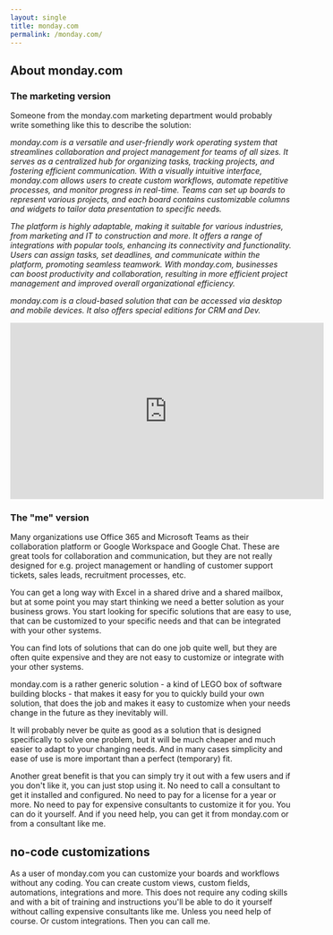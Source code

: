 ```yaml
---
layout: single
title: monday.com
permalink: /monday.com/
---
```


## About monday.com

### The marketing version
Someone from the monday.com marketing department would probably write something like this to describe the solution:

*monday.com is a versatile and user-friendly work operating system that streamlines collaboration and project management for teams of all sizes. It serves as a centralized hub for organizing tasks, tracking projects, and fostering efficient communication. With a visually intuitive interface, monday.com allows users to create custom workflows, automate repetitive processes, and monitor progress in real-time. Teams can set up boards to represent various projects, and each board contains customizable columns and widgets to tailor data presentation to specific needs.*

*The platform is highly adaptable, making it suitable for various industries, from marketing and IT to construction and more. It offers a range of integrations with popular tools, enhancing its connectivity and functionality. Users can assign tasks, set deadlines, and communicate within the platform, promoting seamless teamwork. With monday.com, businesses can boost productivity and collaboration, resulting in more efficient project management and improved overall organizational efficiency.*

*monday.com is a cloud-based solution that can be accessed via desktop and mobile devices. It also offers special editions for CRM and Dev.*

<iframe width="560" height="315" src="https://www.youtube.com/embed/794_oX13SiQ" frameborder="0" allowfullscreen></iframe>

### The "me" version

Many organizations use Office 365 and Microsoft Teams as their collaboration platform or Google Workspace and Google Chat. These are great tools for collaboration and communication, but they are not really designed for e.g. project management or handling of customer support tickets, sales leads, recruitment processes, etc.

You can get a long way with Excel in a shared drive and a shared mailbox, but at some point you may start thinking we need a better solution as your business grows. You start looking for specific solutions that are easy to use, that can be customized to your specific needs and that can be integrated with your other systems.

You can find lots of solutions that can do one job quite well, but they are often quite expensive and they are not easy to customize or integrate with your other systems.

monday.com is a rather generic solution - a kind of LEGO box of software building blocks - that makes it easy for you to quickly build your own solution, that does the job and makes it easy to customize when your needs change in the future as they inevitably will.

It will probably never be quite as good as a solution that is designed specifically to solve one problem, but it will be much cheaper and much easier to adapt to your changing needs. And in many cases simplicity and ease of use is more important than a perfect (temporary) fit.

Another great benefit is that you can simply try it out with a few users and if you don't like it, you can just stop using it. No need to call a consultant to get it installed and configured. No need to pay for a license for a year or more. No need to pay for expensive consultants to customize it for you. You can do it yourself. And if you need help, you can get it from monday.com or from a consultant like me.

## no-code customizations

As a user of monday.com you can customize your boards and workflows without any coding. You can create custom views, custom fields, automations, integrations and more. This does not require any coding skills and with a bit of training and instructions you'll be able to do it yourself without calling expensive consultants like me. Unless you need help of course. Or custom integrations. Then you can call me.